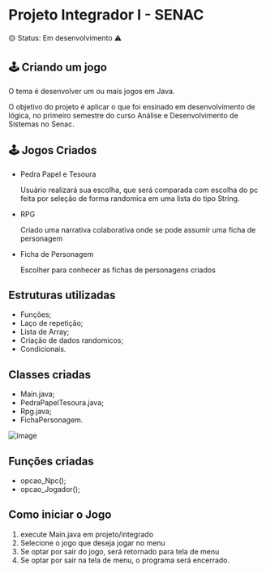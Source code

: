 <h1> Projeto Integrador I  - SENAC </h1>
🟡 Status: Em desenvolvimento ⚠️

<h2> 🕹️ Criando um jogo </h2>

<p>O tema é desenvolver um ou mais jogos em Java.</p>  
<p> O objetivo do projeto é aplicar o que foi ensinado em desenvolvimento de lógica, no primeiro semestre do curso Análise e Desenvolvimento de Sistemas
  no Senac.</p>

<h2> 🕹️ Jogos Criados </h2>
<ul>
  <li> Pedra Papel e Tesoura </li>
<p>Usuário realizará sua escolha, que será comparada com escolha do pc feita por seleção de forma randomica em uma lista do tipo String. 
<li> RPG </li>
<p>Criado uma narrativa colaborativa onde se pode assumir uma ficha de personagem</p>
<li> Ficha de Personagem </li>
<p>Escolher para conhecer as fichas de personagens criados</p>
</ul>
  
<h2>Estruturas utilizadas</h2>
<ul>
  <li> Funções; </li>
  <li> Laço de repetição;</li>
  <li> Lista de Array;</li>
  <li> Criação de dados randomicos;</li>
  <li> Condicionais.</li>
</ul>


<h2> Classes criadas </h2>
<ul>
  <li> Main.java; </li>
  <li> PedraPapelTesoura.java; </li>
  <li> Rpg.java; </li>
  <li> FichaPersonagem. </li>
</ul>

![image](https://github.com/Blopees/projeto-integradoI/assets/117495048/2f6d2ba8-6dcf-4fef-9833-430755752273)

<h2> Funções criadas </h2>
<ul>
  <li>  opcao_Npc(); </li>
  <li> opcao_Jogador(); </li>   
</ul> 

<h2> Como iniciar o Jogo </h2>

1) execute Main.java em projeto/integrado
2) Selecione o jogo que deseja jogar no menu
3) Se optar por sair do jogo, será retornado para tela de menu
4) Se optar por sair na tela de menu, o programa será encerrado. 
